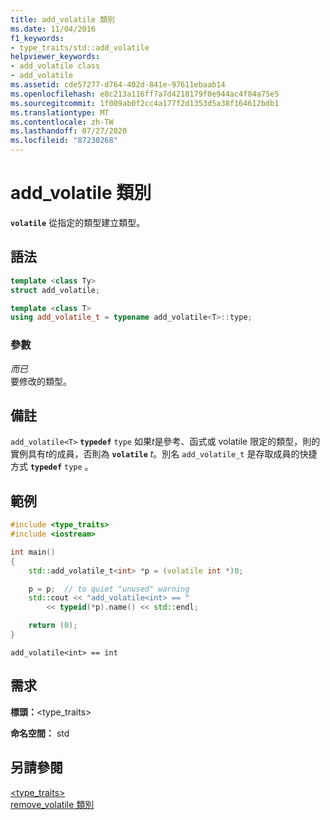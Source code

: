 ```yaml
---
title: add_volatile 類別
ms.date: 11/04/2016
f1_keywords:
- type_traits/std::add_volatile
helpviewer_keywords:
- add_volatile class
- add_volatile
ms.assetid: cde57277-d764-402d-841e-97611ebaab14
ms.openlocfilehash: e8c213a116ff7a7d4218179f0e944ac4f84a75e5
ms.sourcegitcommit: 1f009ab0f2cc4a177f2d1353d5a38f164612bdb1
ms.translationtype: MT
ms.contentlocale: zh-TW
ms.lasthandoff: 07/27/2020
ms.locfileid: "87230268"
---
```

# <a name="add_volatile-class"></a>add_volatile 類別

**`volatile`** 從指定的類型建立類型。

## <a name="syntax"></a>語法

```cpp
template <class Ty>
struct add_volatile;

template <class T>
using add_volatile_t = typename add_volatile<T>::type;
```

### <a name="parameters"></a>參數

*而已*\
要修改的類型。

## <a name="remarks"></a>備註

`add_volatile<T>` **`typedef`** `type` 如果*t*是參考、函式或 volatile 限定的類型，則的實例具有*t*的成員，否則為 **`volatile`** *t*。別名 `add_volatile_t` 是存取成員的快捷方式 **`typedef`** `type` 。

## <a name="example"></a>範例

```cpp
#include <type_traits>
#include <iostream>

int main()
{
    std::add_volatile_t<int> *p = (volatile int *)0;

    p = p;  // to quiet "unused" warning
    std::cout << "add_volatile<int> == "
        << typeid(*p).name() << std::endl;

    return (0);
}
```

```Output
add_volatile<int> == int
```

## <a name="requirements"></a>需求

**標頭：**\<type_traits>

**命名空間：** std

## <a name="see-also"></a>另請參閱

[<type_traits>](type-traits.md)\
[remove_volatile 類別](remove-volatile-class.md)
